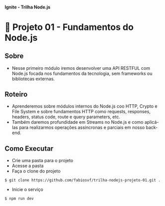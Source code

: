 #### Ignite - Trilha Node.js
# 🚀 Projeto 01 - Fundamentos do Node.js

## Sobre

- Nesse primeiro módulo iremos desenvolver uma API RESTFUL com Node.js focada nos fundamentos da tecnologia, sem frameworks ou bibliotecas externas.

## Roteiro

- Aprenderemos sobre módulos internos do Node.js coo HTTP, Crypto e File System e sobre fundamentos HTTP como requests, responses, headers, status code, route e query parameters, etc.
- Também daremos profundidade em Streams no Node.js e como aplicá-las para realizarmos operações assíncronas e parciais em nosso back-end.

## Como Executar

- Crie uma pasta para o projeto
- Acesse a pasta
- Faça o clone do projeto
```
$ git clone https://github.com/fabiosvf/trilha-nodejs-projeto-01.git .
```
- Inicie o serviço
```
$ npm run dev
```